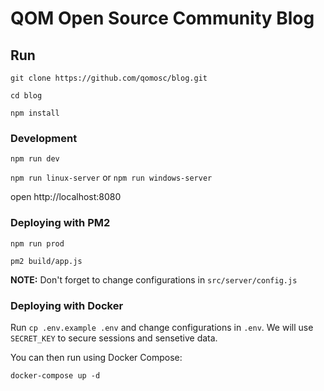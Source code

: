 # QOM Open Source Community Blog


## Run

`git clone https://github.com/qomosc/blog.git`

`cd blog`

`npm install`

### Development

`npm run dev`

`npm run linux-server` or `npm run windows-server`

open http://localhost:8080

### Deploying with PM2

`npm run prod`

`pm2 build/app.js`

**NOTE:** Don't forget to change configurations in
`src/server/config.js`

### Deploying with Docker

Run `cp .env.example .env` and change configurations in `.env`. We will use `SECRET_KEY` to secure sessions and sensetive data.

You can then run using Docker Compose:

```
docker-compose up -d
```